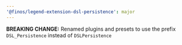 ```yaml
---
'@finos/legend-extension-dsl-persistence': major
---
```


**BREAKING CHANGE:** Renamed plugins and presets to use the prefix `DSL_Persistence` instead of `DSLPersistence`
